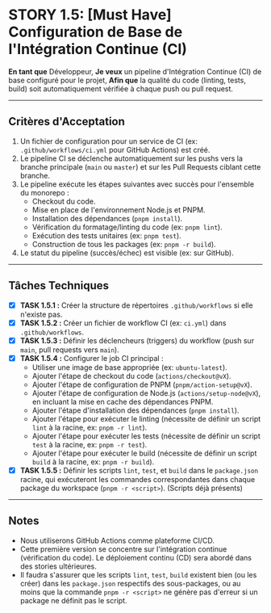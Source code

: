 # STORY 1.5: [Must Have] Configuration de Base de l'Intégration Continue (CI)

**En tant que** Développeur,
**Je veux** un pipeline d'Intégration Continue (CI) de base configuré pour le projet,
**Afin que** la qualité du code (linting, tests, build) soit automatiquement vérifiée à chaque push ou pull request.

---

## Critères d'Acceptation

1.  Un fichier de configuration pour un service de CI (ex: `.github/workflows/ci.yml` pour GitHub Actions) est créé.
2.  Le pipeline CI se déclenche automatiquement sur les pushs vers la branche principale (`main` ou `master`) et sur les Pull Requests ciblant cette branche.
3.  Le pipeline exécute les étapes suivantes avec succès pour l'ensemble du monorepo :
    *   Checkout du code.
    *   Mise en place de l'environnement Node.js et PNPM.
    *   Installation des dépendances (`pnpm install`).
    *   Vérification du formatage/linting du code (ex: `pnpm lint`).
    *   Exécution des tests unitaires (ex: `pnpm test`).
    *   Construction de tous les packages (ex: `pnpm -r build`).
4.  Le statut du pipeline (succès/échec) est visible (ex: sur GitHub).

---

## Tâches Techniques

-   [X] **TASK 1.5.1 :** Créer la structure de répertoires `.github/workflows` si elle n'existe pas.
-   [X] **TASK 1.5.2 :** Créer un fichier de workflow CI (ex: `ci.yml`) dans `.github/workflows`.
-   [X] **TASK 1.5.3 :** Définir les déclencheurs (triggers) du workflow (push sur `main`, pull requests vers `main`).
-   [X] **TASK 1.5.4 :** Configurer le job CI principal :
    *   Utiliser une image de base appropriée (ex: `ubuntu-latest`).
    *   Ajouter l'étape de checkout du code (`actions/checkout@vX`).
    *   Ajouter l'étape de configuration de PNPM (`pnpm/action-setup@vX`).
    *   Ajouter l'étape de configuration de Node.js (`actions/setup-node@vX`), en incluant la mise en cache des dépendances PNPM.
    *   Ajouter l'étape d'installation des dépendances (`pnpm install`).
    *   Ajouter l'étape pour exécuter le linting (nécessite de définir un script `lint` à la racine, ex: `pnpm -r lint`).
    *   Ajouter l'étape pour exécuter les tests (nécessite de définir un script `test` à la racine, ex: `pnpm -r test`).
    *   Ajouter l'étape pour exécuter le build (nécessite de définir un script `build` à la racine, ex: `pnpm -r build`).
-   [X] **TASK 1.5.5 :** Définir les scripts `lint`, `test`, et `build` dans le `package.json` racine, qui exécuteront les commandes correspondantes dans chaque package du workspace (`pnpm -r <script>`). (Scripts déjà présents)

---

## Notes

-   Nous utiliserons GitHub Actions comme plateforme CI/CD.
-   Cette première version se concentre sur l'intégration continue (vérification du code). Le déploiement continu (CD) sera abordé dans des stories ultérieures.
-   Il faudra s'assurer que les scripts `lint`, `test`, `build` existent bien (ou les créer) dans les `package.json` respectifs des sous-packages, ou au moins que la commande `pnpm -r <script>` ne génère pas d'erreur si un package ne définit pas le script.
